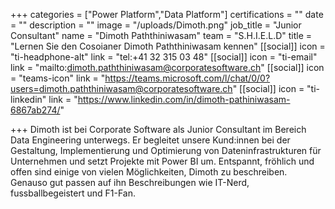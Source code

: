 +++ 
categories = ["Power Platform","Data Platform"] 
certifications = "" 
date = "" 
description = "" 
image = "/uploads/Dimoth.png" 
job_title = "Junior Consultant" 
name = "Dimoth Paththiniwasam" 
team = "S.H.I.E.L.D" 
title = "Lernen Sie den Cosoianer Dimoth Paththiniwasam kennen" 
[[social]] 
icon = "ti-headphone-alt" 
link = "tel:+41 32 315 03 48" 
[[social]] 
icon = "ti-email" 
link = "mailto:dimoth.paththiniwasam@corporatesoftware.ch" 
[[social]] 
icon = "teams-icon" 
link = "https://teams.microsoft.com/l/chat/0/0?users=dimoth.paththiniwasam@corporatesoftware.ch" 
[[social]] 
icon = "ti-linkedin" 
link = "https://www.linkedin.com/in/dimoth-pathiniwasam-6867ab274/"

+++ Dimoth ist bei Corporate Software als Junior Consultant im Bereich Data Engineering unterwegs. Er begleitet unsere Kund:innen bei der Gestaltung, Implementierung und Optimierung von Dateninfrastrukturen für Unternehmen und setzt Projekte mit Power BI um. Entspannt, fröhlich und offen sind einige von vielen Möglichkeiten, Dimoth zu beschreiben. Genauso gut passen auf ihn Beschreibungen wie IT-Nerd, fussballbegeistert und F1-Fan.
